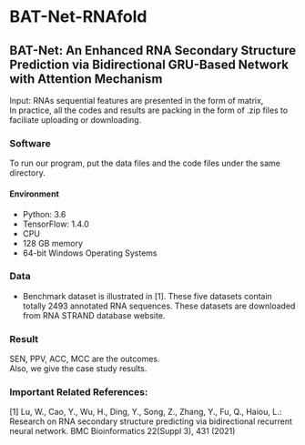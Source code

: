 # BAT-Net-RNAfold
## BAT-Net: An Enhanced RNA Secondary Structure Prediction via Bidirectional GRU-Based Network with Attention Mechanism

Input: RNAs sequential features are presented in the form of matrix,<br />
In practice, all the codes and results are packing in the form of .zip files to faciliate uploading or downloading. 
       
### Software
To run our program, put the data files and the code files under the same directory.
       
#### Environment
* Python: 3.6
* TensorFlow: 1.4.0
* CPU
* 128 GB memory
* 64-bit Windows Operating Systems

### Data
* Benchmark dataset is illustrated in [1]. These five datasets contain totally 2493 annotated RNA sequences. These datasets are downloaded from RNA STRAND database website.

### Result
SEN, PPV, ACC, MCC are the outcomes. <br />
Also, we give the case study results.

### Important Related References:
[1] Lu, W., Cao, Y., Wu, H., Ding, Y., Song, Z., Zhang, Y., Fu, Q., Haiou, L.: Research on RNA secondary structure predicting via bidirectional recurrent neural network. BMC Bioinformatics 22(Suppl 3), 431 (2021)


